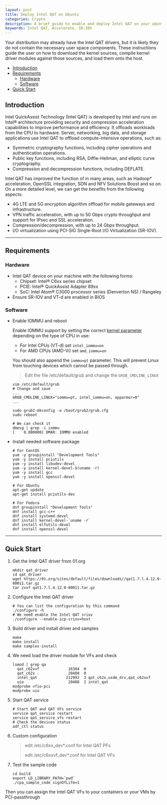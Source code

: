 ```yaml
---
layout: post
title: Deploy Intel QAT on Ubuntu
categories: Crypto
description: A brief guide to enable and deploy Intel QAT on your ubuntu server
keywords: Intel QAT, Accelerate, SR-IOV 
---
```

Your distribution may already have the Intel QAT drivers, but it is likely they do not contain the necessary user space components. These instructions guide the user on how to download the kernel sources, compile kernel driver modules against those sources, and load them onto the host.

* [Introduction](#introduction)
* [Requirements](#requirements)
    * [Hardware](#hardware)
    * [Software](#software)
* [Quick Start](#quick-start)

## Introduction

Intel QuickAssist Technology (Intel QAT) is developed by Intel and runs on Intel® architecture providing security and compression acceleration capabilities to improve performance and efficiency. It offloads workloads from the CPU to hardware. Server, networking, big data, and storage applications use Intel QAT to offload compute-intensive operations, such as:

- Symmetric cryptography functions, including cipher operations and authentication operations.
- Public key functions, including RSA, Diffie-Hellman, and elliptic curve cryptography.
- Compression and decompression functions, including DEFLATE.

Intel QAT has improved the function of in many areas, such as Hadoop* acceleration, OpenSSL integration, SDN and NFV Solutions Boost and so on. On a more detailed level, we can get the benefits from the following aspects:

- 4G LTE and 5G encryption algorithm offload for mobile gateways and infrastructure.
- VPN traffic acceleration, with up to 50 Gbps crypto throughput and support for IPsec and SSL acceleration.
- Compression/decompression, with up to 24 Gbps throughput.
- I/O virtualization using PCI-SIG Single-Root I/O Virtualization (SR-IOV).

---

## Requirements

### Hardware

- Intel QAT device on your machine with the following forms:
  - Chipset: Intel® C6xx series chipset
  - PCIE: Intel® QuickAssist Adapter 89xx
  - SoC: Intel Atom® C3000 processor series (Denverton NS) / Rangeley
- Ensure SR-IOV and VT-d are enabled in BIOS

### Software

- Enable IOMMU and reboot

  Enable IOMMU support by setting the correct [kernel parameter](https://wiki.archlinux.org/index.php/Kernel_parameter) depending on the type of CPU in use:

  - For Intel CPUs (VT-d) set `intel_iommu=on`
  - For AMD CPUs (AMD-Vi) set `amd_iommu=on`

  You should also append the `iommu=pt` parameter. This will prevent Linux from touching devices which cannot be passed through.

  > Edit the file /etc/default/grub and change the `GRUB_CMDLINE_LINUX`

  ```shell
  vim /etc/default/grub
  # Change and save
  ...
  GRUB_CMDLINE_LINUX="iommu=pt, intel_iommu=on, apparmor=0"
  ...
  
  sudo grub2-mkconfig -o /boot/grub2/grub.cfg
  sudo reboot
  
  # We can check it
  dmesg | grep -i iommu
  [    0.000000] DMAR: IOMMU enabled
  ```

- Install needed software package

  ```shell
  # For CentOS
  yum -y groupinstall "Development Tools"
  yum -y install pciutils
  yum -y install libudev-devel
  yum -y install kernel-devel-$(uname -r)
  yum -y install gcc
  yum -y install openssl-devel
  
  # For Ubuntu
  apt-get update
  apt-get install pciutils-dev
  
  # For Fedora
  dnf groupinstall "Development Tools"
  dnf install gcc-c++
  dnf install systemd-devel
  dnf install kernel-devel-`uname -r`
  dnf install elfutils-devel
  dnf install openssl-devel
  ```

---

## Quick Start

1. Get the Intel QAT driver from 01.org

   ```shell
   mkdir qat_driver
   cd qat_driver
   wget https://01.org/sites/default/files/downloads//qat1.7.l.4.12.0-00011.tar.gz
   tar zxvf qat1.7.l.4.12.0-00011.tar.gz
   ```

2. Configure the Intel QAT driver

   ```shell
   # You can list the configuration by this command
   ./configure -h
   # We need enable the Intel QAT sriov
   ./configure --enable-icp-sriov=host
   ```

3. Build driver and install driver and samples

   ```shell
   make
   make install
   make samples-install
   ```

4. We need load the driver module for VFs and check

   ```shell
   lsmod | grep qa
     qat_c62xvf             16384  0
     qat_c62x               20480  0
     intel_qat             212992  3 qat_c62x,usdm_drv,qat_c62xvf
     uio                    20480  1 intel_qat
   modprobe vfio-pci
   modprobe uio
   ```

5. Start QAT service

   ```shell
   # Start QAT and QAT VFs service
   service qat_service restart
   service qat_service_vfs restart
   # Check the devices status
   adf_ctl status
   ```

6. Custom configuration

   > edit /etc/c6xx_dev*.conf for Intel QAT PFs
   >
   > edit /etc/c6xxvf_dev*.conf for Intel QAT VFs

7. Test the sample code

   ```shell
   cd build
   export LD_LIBRARY_PATH=`pwd`
   ./cpa_sample_code signOfLife=1
   ```


Then you can assign the Intel QAT VFs to your containers or your VMs by PCI-passthrough
